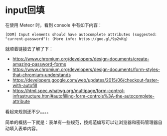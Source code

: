 # input回填

在使用 Meteor 时，看到 console 中有如下内容：
```
[DOM] Input elements should have autocomplete attributes (suggested: "current-password"): (More info: https://goo.gl/9p2vKq)
```
就顺着链接去了解了下：
- https://www.chromium.org/developers/design-documents/create-amazing-password-forms
- https://www.chromium.org/developers/design-documents/form-styles-that-chromium-understands
- https://developers.google.com/web/updates/2015/06/checkout-faster-with-autofill
- https://html.spec.whatwg.org/multipage/form-control-infrastructure.html#autofilling-form-controls%3A-the-autocomplete-attribute

看起来规则还不少。。。。

简单的概括一下就是：表单有一些规范，按规范编写可以让浏览器和密码管理器自动填入表单内容。


